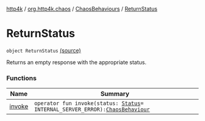 [http4k](../../../index.md) / [org.http4k.chaos](../../index.md) / [ChaosBehaviours](../index.md) / [ReturnStatus](./index.md)

# ReturnStatus

`object ReturnStatus` [(source)](https://github.com/http4k/http4k/blob/master/http4k-testing-chaos/src/main/kotlin/org/http4k/chaos/ChaosBehaviours.kt#L74)

Returns an empty response with the appropriate status.

### Functions

| Name | Summary |
|---|---|
| [invoke](invoke.md) | `operator fun invoke(status: `[`Status`](../../../org.http4k.core/-status/index.md)` = INTERNAL_SERVER_ERROR): `[`ChaosBehaviour`](../../-chaos-behaviour.md) |
